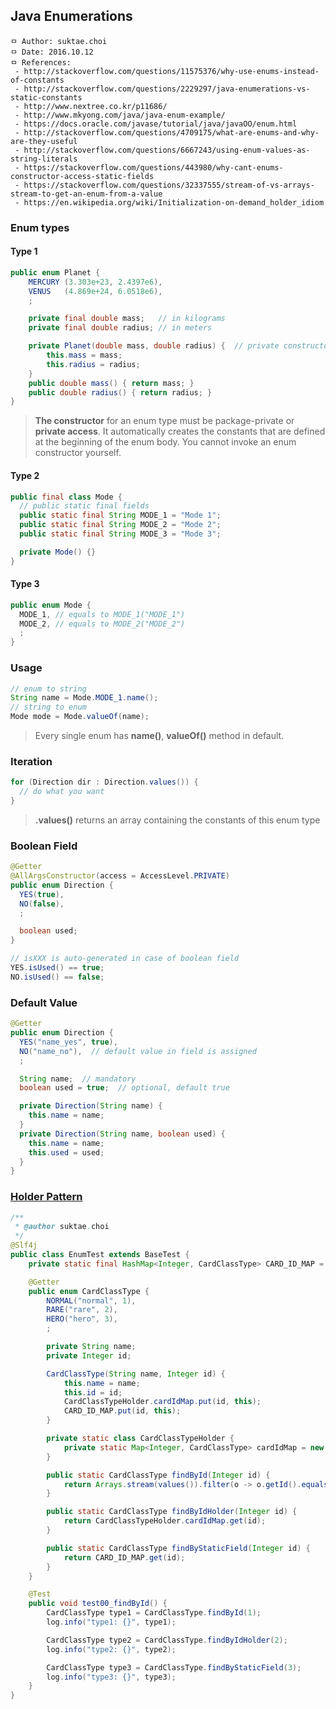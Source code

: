 ## Java Enumerations

```
ㅁ Author: suktae.choi
ㅁ Date: 2016.10.12
ㅁ References:
 - http://stackoverflow.com/questions/11575376/why-use-enums-instead-of-constants
 - http://stackoverflow.com/questions/2229297/java-enumerations-vs-static-constants
 - http://www.nextree.co.kr/p11686/
 - http://www.mkyong.com/java/java-enum-example/
 - https://docs.oracle.com/javase/tutorial/java/javaOO/enum.html
 - http://stackoverflow.com/questions/4709175/what-are-enums-and-why-are-they-useful
 - http://stackoverflow.com/questions/6667243/using-enum-values-as-string-literals
 - https://stackoverflow.com/questions/443980/why-cant-enums-constructor-access-static-fields
 - https://stackoverflow.com/questions/32337555/stream-of-vs-arrays-stream-to-get-an-enum-from-a-value
 - https://en.wikipedia.org/wiki/Initialization-on-demand_holder_idiom
```

### Enum types
#### Type 1
```java
public enum Planet {
    MERCURY (3.303e+23, 2.4397e6),
    VENUS   (4.869e+24, 6.0518e6),
    ;

    private final double mass;   // in kilograms
    private final double radius; // in meters

    private Planet(double mass, double radius) {  // private constructor
        this.mass = mass;
        this.radius = radius;
    }
    public double mass() { return mass; }
    public double radius() { return radius; }
}
```

> **The constructor** for an enum type must be package-private or **private access**. It automatically creates the constants that are defined at the beginning of the enum body. You cannot invoke an enum constructor yourself.

#### Type 2
```java
public final class Mode {
  // public static final fields
  public static final String MODE_1 = "Mode 1";
  public static final String MODE_2 = "Mode 2";
  public static final String MODE_3 = "Mode 3";

  private Mode() {}
}
```

#### Type 3
```java
public enum Mode {
  MODE_1, // equals to MODE_1("MODE_1")
  MODE_2, // equals to MODE_2("MODE_2")
  ;
}
```

### Usage
```java
// enum to string
String name = Mode.MODE_1.name();
// string to enum
Mode mode = Mode.valueOf(name);
```
> Every single enum has **name()**, **valueOf()** method in default.

### Iteration
```java
for (Direction dir : Direction.values()) {
  // do what you want
}
```
> **.values()** returns an array containing the constants of this enum type

### Boolean Field
```java
@Getter
@AllArgsConstructor(access = AccessLevel.PRIVATE)
public enum Direction {
  YES(true),
  NO(false),
  ;

  boolean used;
}

// isXXX is auto-generated in case of boolean field
YES.isUsed() == true;
NO.isUsed() == false;
```

### Default Value
```java
@Getter
public enum Direction {
  YES("name_yes", true),
  NO("name_no"),  // default value in field is assigned
  ;

  String name;  // mandatory
  boolean used = true;  // optional, default true

  private Direction(String name) {
    this.name = name;
  }
  private Direction(String name, boolean used) {
    this.name = name;
    this.used = used;
  }
}
```

### [Holder Pattern](https://en.wikipedia.org/wiki/Initialization-on-demand_holder_idiom)
```java
/**
 * @author suktae.choi
 */
@Slf4j
public class EnumTest extends BaseTest {
    private static final HashMap<Integer, CardClassType> CARD_ID_MAP = new HashMap<>();

    @Getter
    public enum CardClassType {
        NORMAL("normal", 1),
        RARE("rare", 2),
        HERO("hero", 3),
        ;

        private String name;
        private Integer id;

        CardClassType(String name, Integer id) {
            this.name = name;
            this.id = id;
            CardClassTypeHolder.cardIdMap.put(id, this);
            CARD_ID_MAP.put(id, this);
        }

        private static class CardClassTypeHolder {
            private static Map<Integer, CardClassType> cardIdMap = new HashMap<>();
        }

        public static CardClassType findById(Integer id) {
            return Arrays.stream(values()).filter(o -> o.getId().equals(id)).findFirst().get();
        }

        public static CardClassType findByIdHolder(Integer id) {
            return CardClassTypeHolder.cardIdMap.get(id);
        }

        public static CardClassType findByStaticField(Integer id) {
            return CARD_ID_MAP.get(id);
        }
    }

    @Test
    public void test00_findById() {
        CardClassType type1 = CardClassType.findById(1);
        log.info("type1: {}", type1);

        CardClassType type2 = CardClassType.findByIdHolder(2);
        log.info("type2: {}", type2);

        CardClassType type3 = CardClassType.findByStaticField(3);
        log.info("type3: {}", type3);
    }
}
```

